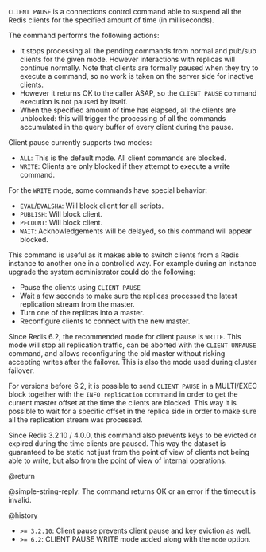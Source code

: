 `CLIENT PAUSE` is a connections control command able to suspend all the Redis clients for the specified amount of time (in milliseconds).

The command performs the following actions:

* It stops processing all the pending commands from normal and pub/sub clients for the given mode. However interactions with replicas will continue normally. Note that clients are formally paused when they try to execute a command, so no work is taken on the server side for inactive clients.
* However it returns OK to the caller ASAP, so the `CLIENT PAUSE` command execution is not paused by itself.
* When the specified amount of time has elapsed, all the clients are unblocked: this will trigger the processing of all the commands accumulated in the query buffer of every client during the pause.

Client pause currently supports two modes:
* `ALL`: This is the default mode. All client commands are blocked.
* `WRITE`: Clients are only blocked if they attempt to execute a write command.

For the `WRITE` mode, some commands have special behavior:
* `EVAL`/`EVALSHA`: Will block client for all scripts.
* `PUBLISH`: Will block client.
* `PFCOUNT`: Will block client.
* `WAIT`: Acknowledgements will be delayed, so this command will appear blocked.

This command is useful as it makes able to switch clients from a Redis instance to another one in a controlled way. For example during an instance upgrade the system administrator could do the following:

* Pause the clients using `CLIENT PAUSE`
* Wait a few seconds to make sure the replicas processed the latest replication stream from the master.
* Turn one of the replicas into a master.
* Reconfigure clients to connect with the new master.

Since Redis 6.2, the recommended mode for client pause is `WRITE`. This mode will stop all replication traffic, can be
aborted with the `CLIENT UNPAUSE` command, and allows reconfiguring the old master without risking accepting writes after the
failover. This is also the mode used during cluster failover.

For versions before 6.2, it is possible to send `CLIENT PAUSE` in a MULTI/EXEC block together with the `INFO replication` command in order to get the current master offset at the time the clients are blocked. This way it is possible to wait for a specific offset in the replica side in order to make sure all the replication stream was processed.

Since Redis 3.2.10 / 4.0.0, this command also prevents keys to be evicted or
expired during the time clients are paused. This way the dataset is guaranteed
to be static not just from the point of view of clients not being able to write, but also from the point of view of internal operations.

@return

@simple-string-reply: The command returns OK or an error if the timeout is invalid.

@history

* `>= 3.2.10`: Client pause prevents client pause and key eviction as well.
* `>= 6.2`: CLIENT PAUSE WRITE mode added along with the `mode` option.